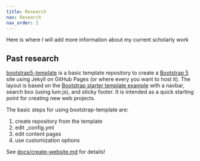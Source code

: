 ```yaml
---
title: Research
nav: Research
nav_order: 2
---
```


Here is where I will add more information about my current scholarly work

## Past research

[bootstrap5-template](https://github.com/thecdil/bootstrap5-template) is a basic template repository to create a [Bootstrap 5](https://getbootstrap.com/) site using Jekyll on GitHub Pages (or where every you want to host it). 
The layout is based on the [Bootstrap starter template example](https://getbootstrap.com/docs/5.1/examples/) with a navbar, search box (using lunr.js), and sticky footer.
It is intended as a quick starting point for creating new web projects.

The basic steps for using bootstrap-template are: 

1. create repository from the template
2. edit _config.yml
3. edit content pages
4. use customization options

See [docs/create-website.md](https://github.com/thecdil/bootstrap5-template/blob/main/docs/create-website.md) for details!
